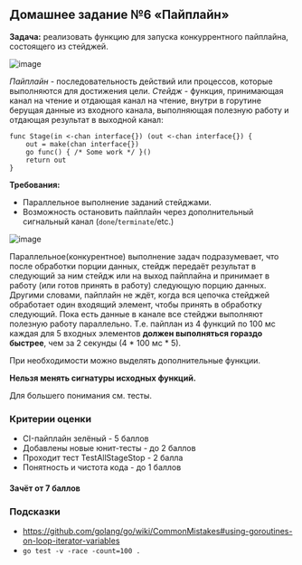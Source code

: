 ## Домашнее задание №6 «Пайплайн»
**Задача:** реализовать функцию для запуска конкуррентного пайплайна, состоящего из стейджей.

![image](https://github.com/user-attachments/assets/e0ba8726-3ecf-4ce5-b6e7-f797281e3eba)


*Пайплайн* - последовательность действий или процессов, которые выполняются для достижения цели.
*Стейдж* - функция, принимающая канал на чтение и отдающая канал на чтение, внутри в горутине берущая данные из входного канала, выполняющая полезную работу и отдающая результат в выходной канал:
```golang
func Stage(in <-chan interface{}) (out <-chan interface{}) {
    out = make(chan interface{})
    go func() { /* Some work */ }()
    return out
}
```

**Требования:**
- Параллельное выполнение заданий стейджами.
- Возможность остановить пайплайн через дополнительный  сигнальный канал (`done`/`terminate`/etc.)

![image](https://github.com/user-attachments/assets/19461acf-384d-45b2-9040-024a24976b07)

Параллельное(конкурентное) выполнение задач подразумевает, что после обработки порции данных, стейдж передаёт результат в следующий за ним стейдж или на выход пайплайна и принимает в работу (или готов принять в работу) следующую порцию данных. Другими словами, пайплайн не ждёт, когда вся цепочка стейджей обработает один входящий элемент, чтобы принять в обработку следующий. Пока есть данные в канале все стейджи выполняют полезную работу параллельно.
Т.е. пайплан из 4 функций по 100 мс каждая для 5 входных элементов **должен выполняться
гораздо быстрее**, чем за 2 секунды (4 * 100 мс * 5).

При необходимости можно выделять дополнительные функции.

**Нельзя менять сигнатуры исходных функций.**

Для большего понимания см. тесты.

### Критерии оценки
- CI-пайплайн зелёный - 5 баллов
- Добавлены новые юнит-тесты - до 2 баллов
- Проходит тест TestAllStageStop - 2 балла
- Понятность и чистота кода - до 1 баллов

#### Зачёт от 7 баллов

### Подсказки
- https://github.com/golang/go/wiki/CommonMistakes#using-goroutines-on-loop-iterator-variables
- `go test -v -race -count=100 .`
